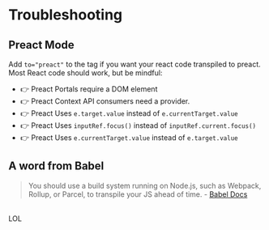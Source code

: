 # Troubleshooting 

## Preact Mode    

Add `to="preact"` to the tag if you want your react code transpiled to preact. Most React code should work, but be mindful:

- 👉 Preact Portals require a DOM element
- 👉 Preact Context API consumers need a provider.
- 👉 Preact Uses `e.target.value` instead of `e.currentTarget.value`
- 👉 Preact Uses `inputRef.focus()` instead of `inputRef.current.focus()`
- 👉 Preact Uses  `e.currentTarget.value` instead of `e.target.value`

## A word from Babel

<blockquote>
    You should use a build system running on Node.js, such as Webpack, Rollup, or Parcel, to transpile your JS ahead of time. - <a href="https://babeljs.io/docs/babel-standalone">Babel Docs</a>
</blockquote>
<br>
LOL